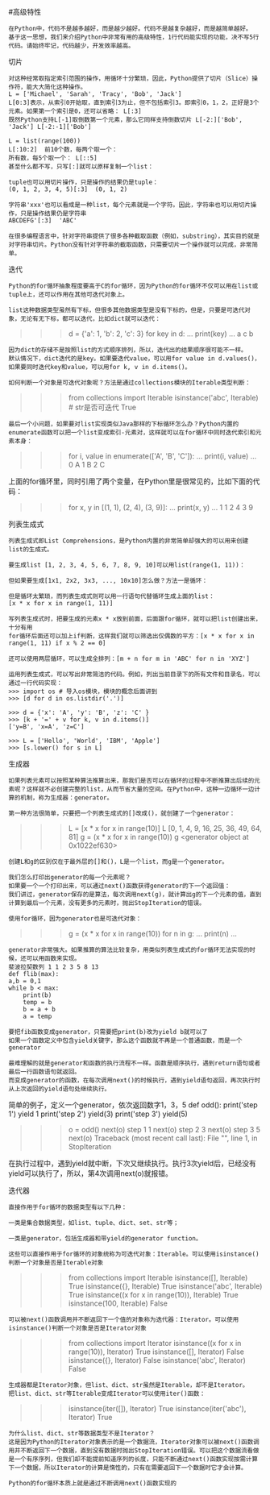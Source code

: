 #高级特性

	在Python中，代码不是越多越好，而是越少越好。代码不是越复杂越好，而是越简单越好。
	基于这一思想，我们来介绍Python中非常有用的高级特性，1行代码能实现的功能，决不写5行代码。请始终牢记，代码越少，开发效率越高。

切片

	对这种经常取指定索引范围的操作，用循环十分繁琐，因此，Python提供了切片（Slice）操作符，能大大简化这种操作。
	L = ['Michael', 'Sarah', 'Tracy', 'Bob', 'Jack']
	L[0:3]表示，从索引0开始取，直到索引3为止，但不包括索引3。即索引0，1，2，正好是3个元素。如果第一个索引是0，还可以省略： L[:3]
	既然Python支持L[-1]取倒数第一个元素，那么它同样支持倒数切片 L[-2:]['Bob', 'Jack'] L[-2:-1]['Bob']

	L = list(range(100))
	L[:10:2]  前10个数，每两个取一个：
	所有数，每5个取一个： L[::5]
	甚至什么都不写，只写[:]就可以原样复制一个list：
	
	tuple也可以用切片操作，只是操作的结果仍是tuple：
	(0, 1, 2, 3, 4, 5)[:3]  (0, 1, 2)

	字符串'xxx'也可以看成是一种list，每个元素就是一个字符。因此，字符串也可以用切片操作，只是操作结果仍是字符串
	ABCDEFG'[:3]  'ABC'

	在很多编程语言中，针对字符串提供了很多各种截取函数（例如，substring），其实目的就是对字符串切片。Python没有针对字符串的截取函数，只需要切片一个操作就可以完成，非常简单。

迭代

	Python的for循环抽象程度要高于C的for循环，因为Python的for循环不仅可以用在list或tuple上，还可以作用在其他可迭代对象上。
	
	list这种数据类型虽然有下标，但很多其他数据类型是没有下标的，但是，只要是可迭代对象，无论有无下标，都可以迭代，比如dict就可以迭代：

>>> d = {'a': 1, 'b': 2, 'c': 3}
>>> for key in d:
...     print(key)
...
a
c
b

	因为dict的存储不是按照list的方式顺序排列，所以，迭代出的结果顺序很可能不一样。
	默认情况下，dict迭代的是key。如果要迭代value，可以用for value in d.values()，如果要同时迭代key和value，可以用for k, v in d.items()。

	如何判断一个对象是可迭代对象呢？方法是通过collections模块的Iterable类型判断：
	
>>> from collections import Iterable
>>> isinstance('abc', Iterable) # str是否可迭代
True

	最后一个小问题，如果要对list实现类似Java那样的下标循环怎么办？Python内置的enumerate函数可以把一个list变成索引-元素对，这样就可以在for循环中同时迭代索引和元素本身：
	
>>> for i, value in enumerate(['A', 'B', 'C']):
...     print(i, value)
...
0 A
1 B
2 C

上面的for循环里，同时引用了两个变量，在Python里是很常见的，比如下面的代码：

>>> for x, y in [(1, 1), (2, 4), (3, 9)]:
...     print(x, y)
...
1 1
2 4
3 9

列表生成式
	
	列表生成式即List Comprehensions，是Python内置的非常简单却强大的可以用来创建list的生成式。
	
	要生成list [1, 2, 3, 4, 5, 6, 7, 8, 9, 10]可以用list(range(1, 11))：
	
	但如果要生成[1x1, 2x2, 3x3, ..., 10x10]怎么做？方法一是循环：

	但是循环太繁琐，而列表生成式则可以用一行语句代替循环生成上面的list：
	[x * x for x in range(1, 11)]
		
	写列表生成式时，把要生成的元素x * x放到前面，后面跟for循环，就可以把list创建出来，十分有用
	for循环后面还可以加上if判断，这样我们就可以筛选出仅偶数的平方：[x * x for x in range(1, 11) if x % 2 == 0]
	
	还可以使用两层循环，可以生成全排列：[m + n for m in 'ABC' for n in 'XYZ']
	
	运用列表生成式，可以写出非常简洁的代码。例如，列出当前目录下的所有文件和目录名，可以通过一行代码实现：
	>>> import os # 导入os模块，模块的概念后面讲到
	>>> [d for d in os.listdir('.')] 

	>>> d = {'x': 'A', 'y': 'B', 'z': 'C' }
	>>> [k + '=' + v for k, v in d.items()]
	['y=B', 'x=A', 'z=C']

	>>> L = ['Hello', 'World', 'IBM', 'Apple']
	>>> [s.lower() for s in L]

生成器

	如果列表元素可以按照某种算法推算出来，那我们是否可以在循环的过程中不断推算出后续的元素呢？这样就不必创建完整的list，从而节省大量的空间。在Python中，这种一边循环一边计算的机制，称为生成器：generator。

	第一种方法很简单，只要把一个列表生成式的[]改成()，就创建了一个generator：
	
>>> L = [x * x for x in range(10)]
>>> L
[0, 1, 4, 9, 16, 25, 36, 49, 64, 81]
>>> g = (x * x for x in range(10))
>>> g
<generator object <genexpr> at 0x1022ef630>
	
	创建L和g的区别仅在于最外层的[]和()，L是一个list，而g是一个generator。	

	我们怎么打印出generator的每一个元素呢？
	如果要一个一个打印出来，可以通过next()函数获得generator的下一个返回值：
	我们讲过，generator保存的是算法，每次调用next(g)，就计算出g的下一个元素的值，直到计算到最后一个元素，没有更多的元素时，抛出StopIteration的错误。

	使用for循环，因为generator也是可迭代对象：
>>> g = (x * x for x in range(10))
>>> for n in g:
...     print(n)
... 

	generator非常强大。如果推算的算法比较复杂，用类似列表生成式的for循环无法实现的时候，还可以用函数来实现。
	斐波拉契数列 1 1 2 3 5 8 13 
	def flib(max):
	a,b = 0,1
	while b < max:
		print(b)
		temp = b
		b = a + b
		a = temp

	要把fib函数变成generator，只需要把print(b)改为yield b就可以了	
	如果一个函数定义中包含yield关键字，那么这个函数就不再是一个普通函数，而是一个generator	
	
	最难理解的就是generator和函数的执行流程不一样。函数是顺序执行，遇到return语句或者最后一行函数语句就返回。
	而变成generator的函数，在每次调用next()的时候执行，遇到yield语句返回，再次执行时从上次返回的yield语句处继续执行。

简单的例子，定义一个generator，依次返回数字1，3，5
def odd():
    print('step 1')
    yield 1
    print('step 2')
    yield(3)
    print('step 3')
    yield(5)		

>>> o = odd()
>>> next(o)
step 1
1
>>> next(o)
step 2
3
>>> next(o)
step 3
5
>>> next(o)
Traceback (most recent call last):
  File "<stdin>", line 1, in <module>
StopIteration

在执行过程中，遇到yield就中断，下次又继续执行。执行3次yield后，已经没有yield可以执行了，所以，第4次调用next(o)就报错。


迭代器

	直接作用于for循环的数据类型有以下几种：

	一类是集合数据类型，如list、tuple、dict、set、str等；

	一类是generator，包括生成器和带yield的generator function。

	这些可以直接作用于for循环的对象统称为可迭代对象：Iterable。可以使用isinstance()判断一个对象是否是Iterable对象
>>> from collections import Iterable
>>> isinstance([], Iterable)
True
>>> isinstance({}, Iterable)
True
>>> isinstance('abc', Iterable)
True
>>> isinstance((x for x in range(10)), Iterable)
True
>>> isinstance(100, Iterable)
False

	可以被next()函数调用并不断返回下一个值的对象称为迭代器：Iterator。可以使用isinstance()判断一个对象是否是Iterator对象
>>> from collections import Iterator
>>> isinstance((x for x in range(10)), Iterator)
True
>>> isinstance([], Iterator)
False
>>> isinstance({}, Iterator)
False
>>> isinstance('abc', Iterator)
False

	生成器都是Iterator对象，但list、dict、str虽然是Iterable，却不是Iterator。
	把list、dict、str等Iterable变成Iterator可以使用iter()函数：
>>> isinstance(iter([]), Iterator)
True
>>> isinstance(iter('abc'), Iterator)
True

	为什么list、dict、str等数据类型不是Iterator？
	这是因为Python的Iterator对象表示的是一个数据流，Iterator对象可以被next()函数调用并不断返回下一个数据，直到没有数据时抛出StopIteration错误。可以把这个数据流看做是一个有序序列，但我们却不能提前知道序列的长度，只能不断通过next()函数实现按需计算下一个数据，所以Iterator的计算是惰性的，只有在需要返回下一个数据时它才会计算。

	Python的for循环本质上就是通过不断调用next()函数实现的
